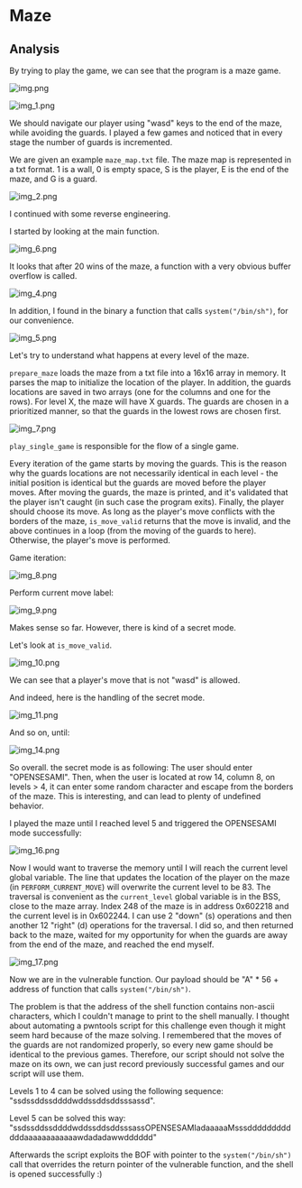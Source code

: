 # Maze
## Analysis
By trying to play the game, we can see that the program is a maze game.

![img.png](img.png)

![img_1.png](img_1.png)

We should navigate our player using "wasd" keys to the end of the maze, while avoiding the guards.
I played a few games and noticed that in every stage the number of guards is incremented.

We are given an example `maze_map.txt` file.
The maze map is represented in a txt format.
1 is a wall, 0 is empty space, S is the player, E is the end of the maze, and G is a guard.

![img_2.png](img_2.png)

I continued with some reverse engineering.

I started by looking at the main function.

![img_6.png](img_6.png)

It looks that after 20 wins of the maze, a function with a very obvious buffer overflow is called.

![img_4.png](img_4.png)

In addition, I found in the binary a function that calls `system("/bin/sh")`, for our convenience.

![img_5.png](img_5.png)

Let's try to understand what happens at every level of the maze.

`prepare_maze` loads the maze from a txt file into a 16x16 array in memory.
It parses the map to initialize the location of the player.
In addition, the guards locations are saved in two arrays (one for the columns and one for the rows).
For level X, the maze will have X guards.
The guards are chosen in a prioritized manner, so that the guards in the lowest rows are chosen first.

![img_7.png](img_7.png)

`play_single_game` is responsible for the flow of a single game.

Every iteration of the game starts by moving the guards.
This is the reason why the guards locations are not necessarily identical in each level - 
the initial position is identical but the guards are moved before the player moves.
After moving the guards, the maze is printed, and it's validated that the player isn't caught (in such case the program exits).
Finally, the player should choose its move.
As long as the player's move conflicts with the borders of the maze, `is_move_valid` returns that the move is invalid, 
and the above continues in a loop (from the moving of the guards to here).
Otherwise, the player's move is performed.

Game iteration:

![img_8.png](img_8.png)

Perform current move label:

![img_9.png](img_9.png)

Makes sense so far.
However, there is kind of a secret mode.

Let's look at `is_move_valid`.

![img_10.png](img_10.png)

We can see that a player's move that is not "wasd" is allowed.

And indeed, here is the handling of the secret mode.

![img_11.png](img_11.png)

And so on, until:

![img_14.png](img_14.png)

So overall. the secret mode is as following:
The user should enter "OPENSESAMI".
Then, when the user is located at row 14, column 8, on levels > 4, 
it can enter some random character and escape from the borders of the maze.
This is interesting, and can lead to plenty of undefined behavior.

I played the maze until I reached level 5 and triggered the OPENSESAMI mode successfully:

![img_16.png](img_16.png)

Now I would want to traverse the memory until I will reach the current level global variable.
The line that updates the location of the player on the maze (in `PERFORM_CURRENT_MOVE`)
will overwrite the current level to be 83.
The traversal is convenient as the `current_level` global variable is in the BSS, close to the maze array.
Index 248 of the maze is in address 0x602218 and the current level is in 0x602244.
I can use 2 "down" (s) operations and then another 12 "right" (d) operations for the traversal.
I did so, and then returned back to the maze, 
waited for my opportunity for when the guards are away from the end of the maze, and reached the end myself.

![img_17.png](img_17.png)

Now we are in the vulnerable function.
Our payload should be "A" * 56 + address of function that calls `system("/bin/sh")`.

The problem is that the address of the shell function contains non-ascii characters, which I couldn't manage to print to the shell manually.
I thought about automating a pwntools script for this challenge even though it might seem hard because of the maze solving.
I remembered that the moves of the guards are not randomized properly, so every new game should be identical to the previous games.
Therefore, our script should not solve the maze on its own, we can just record previously successful games and our script will use them.

Levels 1 to 4 can be solved using the following sequence: "ssdssddssddddwddssddsddsssassd".

Level 5 can be solved this way: "ssdssddssddddwddssddsddsssassOPENSESAMIadaaaaaMsssddddddddddddaaaaaaaaaaaawdadadawwdddddd"

Afterwards the script exploits the BOF with pointer to the `system("/bin/sh")` call 
that overrides the return pointer of the vulnerable function, and the shell is opened successfully :)


